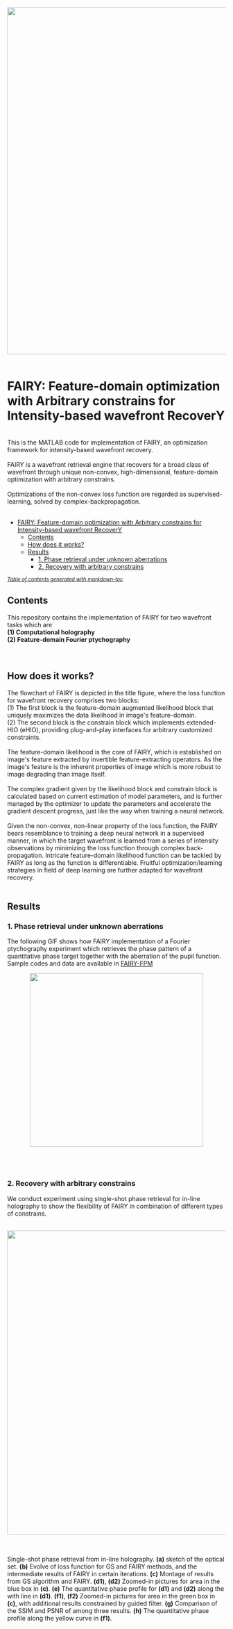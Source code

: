 <div align = 'center'>
<img src = "https://github.com/THUHoloLab/FAIRY/blob/main/Demo/resource/figure_core.png" width = "800" alt="" align = center />
</div><br>

# FAIRY: Feature-domain optimization with Arbitrary constrains for Intensity-based wavefront RecoverY
<br>
This is the MATLAB code for implementation of FAIRY, an optimization framework for intensity-based wavefront recovery. <br>
<br>
FAIRY is a wavefront retrieval engine that recovers for a broad class of wavefront through unique non-convex, high-dimensional, feature-domain optimization with arbitrary constrains. <br>
<br>
Optimizations of the non-convex loss function are regarded as supervised-learning, solved by complex-backpropagation. <br>
<br>

- [FAIRY: Feature-domain optimization with Arbitrary constrains for Intensity-based wavefront RecoverY](#fairy--feature-domain-optimization-with-arbitrary-constrains-for-intensity-based-wavefront-recovery)
  * [Contents](#contents)
  * [How does it works?](#how-does-it-works-)
  * [Results](#results)
    + [1. Phase retrieval under unknown aberrations](#1-phase-retrieval-under-unknown-aberrations)
    + [2. Recovery with arbitrary constrains](#2-recovery-with-arbitrary-constrains)

<small><i><a href='http://ecotrust-canada.github.io/markdown-toc/'>Table of contents generated with markdown-toc</a></i></small>


## Contents
This repository contains the implementation of FAIRY for two wavefront tasks which are <br>
**(1) Computational holography** <br>
**(2) Feature-domain Fourier ptychography** <br>
<br>
<br>

## How does it works?
The flowchart of FAIRY is depicted in the title figure, where the loss function for wavefront recovery comprises two blocks: <br>
(1) The first block is the feature-domain augmented likelihood block that uniquely maximizes the data likelihood in image's feature-domain.<br>
(2) The second block is the constrain block which implements extended-HIO (eHIO), providing plug-and-play interfaces for arbitrary customized constraints.<br>
<br>
The feature-domain likelihood is the core of FAIRY, which is established on image's feature extracted by invertible feature-extracting operators. As the image's feature is the inherent properties of image which is more robust to image degrading than image itself.<br>
<br>
The complex gradient given by the likelihood block and constrain block is calculated based on current estimation of model parameters, and is further managed by the optimizer to update the parameters and accelerate the gradient descent progress, just like the way when training a neural network. <br>
<br>
Given the non-convex, non-linear property of the loss function, the FAIRY bears resemblance to training a deep neural network in a supervised manner, in which the target wavefront is learned from a series of intensity observations by minimizing the loss function through complex back-propagation. Intricate feature-domain likelihood function can be tackled by FAIRY as long as the function is differentiable. Fruitful optimization/learning strategies in field of deep learning are further adapted for wavefront recovery. <br>
<br>

## Results
### 1. Phase retrieval under unknown aberrations
The following GIF shows how FAIRY implementation of a Fourier ptychography experiment which retrieves the phase pattern of a quantitative phase target together with the aberration of the pupil function. <br>
Sample codes and data are available in [FAIRY-FPM](https://github.com/THUHoloLab/FAIRY/tree/main/Demo/Fourier%20ptychography) <br>
<div align = 'center'>
<img src = "https://github.com/THUHoloLab/FAIRY/blob/main/Demo/resource/newfile_record-min.gif" width = "400" alt="" align = center />
</div><br>

<br>
<br>

### 2. Recovery with arbitrary constrains
We conduct experiment using single-shot phase retrieval for in-line holography to show the flexibility of FAIRY in combination of different types of constrains. <br>

<br>
<div align = 'center'>
<img src = "https://github.com/THUHoloLab/FAIRY/blob/main/Demo/resource/Holograohy.png" width = "700" alt="" align = center />
</div><br>

<br>

Single-shot phase retrieval from in-line holography. **(a)** sketch of the optical set. **(b)** Evolve of loss function for GS and FAIRY methods, and the intermediate results of FAIRY in certain iterations. **(c)** Montage of results from GS algorithm and FAIRY. **(d1)**, **(d2)** Zoomed-in pictures for area in the blue box in **(c)**. **(e)** The quantitative phase profile for **(d1)** and **(d2)** along the with line in **(d1)**. **(f1)**, **(f2)** Zoomed-in pictures for area in the green box in **(c)**, with additional results constrained by guided filter. **(g)** Comparison of the SSIM and PSNR of among three results. **(h)** The quantitative phase profile along the yellow curve in **(f1)**. <br>


